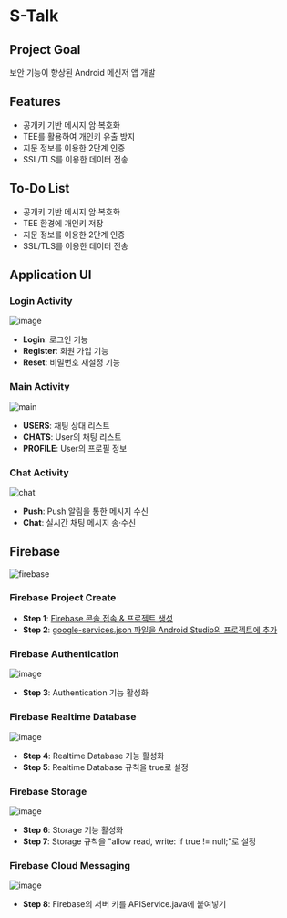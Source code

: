 
# S-Talk
## Project Goal
보안 기능이 향상된 Android 메신저 앱 개발

## Features
- 공개키 기반 메시지 암·복호화
- TEE를 활용하여 개인키 유출 방지
- 지문 정보를 이용한 2단계 인증
- SSL/TLS를 이용한 데이터 전송

## To-Do List
- 공개키 기반 메시지 암·복호화
- TEE 환경에 개인키 저장
- 지문 정보를 이용한 2단계 인증
- SSL/TLS를 이용한 데이터 전송

## Application UI
### Login Activity
![image](https://user-images.githubusercontent.com/20378368/107027252-37721480-67ef-11eb-9c95-283c3e25f60e.png)
- **Login**: 로그인 기능
- **Register**: 회원 가입 기능
- **Reset**: 비밀번호 재설정 기능
### Main Activity
![main](https://user-images.githubusercontent.com/20378368/106858375-e8e84b80-6704-11eb-8f3a-7951e3476dce.PNG)
- **USERS**: 채팅 상대 리스트
- **CHATS**: User의 채팅 리스트
- **PROFILE**: User의 프로필 정보
### Chat Activity
![chat](https://user-images.githubusercontent.com/20378368/106858325-d5d57b80-6704-11eb-9e12-60b26c219010.PNG)
- **Push**: Push 알림을 통한 메시지 수신
- **Chat**: 실시간 채팅 메시지 송·수신

## Firebase
![firebase](https://user-images.githubusercontent.com/20378368/106863007-454e6980-670b-11eb-9a32-a37c2c0bf8d0.png)
### Firebase Project Create
- **Step 1**: [Firebase 콘솔 접속 & 프로젝트 생성](https://console.firebase.google.com/)
- **Step 2**: [google-services.json 파일을 Android Studio의 프로젝트에 추가](https://firebase.google.com/docs/android/setup?hl=ko)
### Firebase Authentication
![image](https://user-images.githubusercontent.com/20378368/106860755-28fcfd80-6708-11eb-8278-8fc809c97c53.png)
- **Step 3**: Authentication 기능 활성화
### Firebase Realtime Database
![image](https://user-images.githubusercontent.com/20378368/106860905-62356d80-6708-11eb-916a-57fad6d40494.png)
- **Step 4**: Realtime Database 기능 활성화
- **Step 5**: Realtime Database 규칙을 true로 설정
### Firebase Storage
![image](https://user-images.githubusercontent.com/20378368/106861009-8729e080-6708-11eb-966a-de7ff8ca0f78.png)
- **Step 6**: Storage 기능 활성화
- **Step 7**: Storage 규칙을 "allow read, write: if true != null;"로 설정
### Firebase Cloud Messaging
![image](https://user-images.githubusercontent.com/20378368/106861863-b2f99600-6709-11eb-8fb7-937220d61596.png)
- **Step 8**: Firebase의 서버 키를 APIService.java에 붙여넣기
